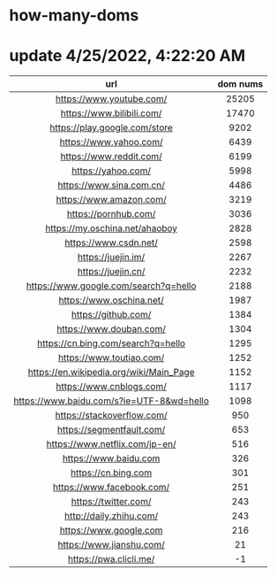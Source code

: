 # how-many-doms

# update 4/25/2022, 4:22:20 AM

url | dom nums
:-: | :-:
https://www.youtube.com/ | 25205
https://www.bilibili.com/ | 17470
https://play.google.com/store | 9202
https://www.yahoo.com/ | 6439
https://www.reddit.com/ | 6199
https://yahoo.com/ | 5998
https://www.sina.com.cn/ | 4486
https://www.amazon.com/ | 3219
https://pornhub.com/ | 3036
https://my.oschina.net/ahaoboy | 2828
https://www.csdn.net/ | 2598
https://juejin.im/ | 2267
https://juejin.cn/ | 2232
https://www.google.com/search?q=hello | 2188
https://www.oschina.net/ | 1987
https://github.com/ | 1384
https://www.douban.com/ | 1304
https://cn.bing.com/search?q=hello | 1295
https://www.toutiao.com/ | 1252
https://en.wikipedia.org/wiki/Main_Page | 1152
https://www.cnblogs.com/ | 1117
https://www.baidu.com/s?ie=UTF-8&wd=hello | 1098
https://stackoverflow.com/ | 950
https://segmentfault.com/ | 653
https://www.netflix.com/jp-en/ | 516
https://www.baidu.com | 326
https://cn.bing.com | 301
https://www.facebook.com/ | 251
https://twitter.com/ | 243
http://daily.zhihu.com/ | 243
https://www.google.com | 216
https://www.jianshu.com/ | 21
https://pwa.clicli.me/ | -1
